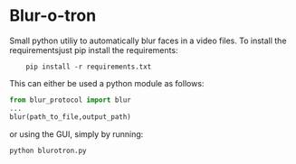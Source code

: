 # Blur-o-tron

Small python utiliy to automatically blur faces in a video files. To install the requirementsjust pip install the requirements:

``` shell
    pip install -r requirements.txt
```
This can either be used a python module as follows:
```python
from blur_protocol import blur
...
blur(path_to_file,output_path)
```
or using the GUI, simply by running:
```shell
python blurotron.py
```